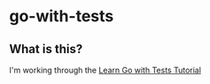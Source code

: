 # go-with-tests

## What is this?

I'm working through the [Learn Go with Tests Tutorial](https://quii.gitbook.io/learn-go-with-tests/)
